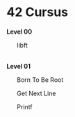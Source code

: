 # 42 Cursus

<b>Level 00</b>
  <ul>libft</ul>
<br>
<b>Level 01</b>
  <ul>Born To Be Root</ul>
  <ul>Get Next Line</ul>
  <ul>Printf</ul>
<br>
